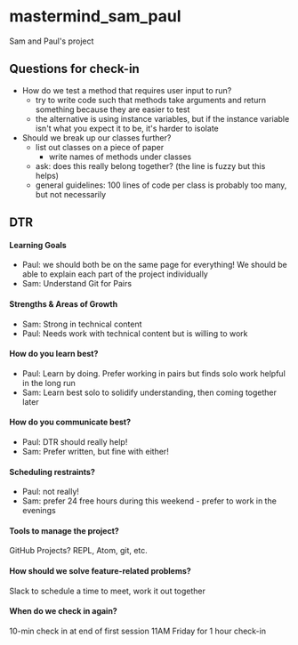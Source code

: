 # mastermind_sam_paul
Sam and Paul's project

## Questions for check-in
- How do we test a method that requires user input to run?
  - try to write code such that methods take arguments and return something because they are easier to test
  - the alternative is using instance variables, but if the instance variable isn't what you expect it to be, it's harder to isolate
- Should we break up our classes further?
  - list out classes on a piece of paper
    - write names of methods under classes
  - ask: does this really belong together? (the line is fuzzy but this helps)
  - general guidelines: 100 lines of code per class is probably too many, but not necessarily


## DTR
#### Learning Goals
- Paul: we should both be on the same page for everything! We should be able to explain each part of the project individually
- Sam: Understand Git for Pairs

#### Strengths & Areas of Growth
- Sam: Strong in technical content
- Paul: Needs work with technical content but is willing to work

#### How do you learn best?
- Paul: Learn by doing. Prefer working in pairs but finds solo work helpful in the long run
- Sam: Learn best solo to solidify understanding, then coming together later

#### How do you communicate best?
- Paul: DTR should really help!
- Sam: Prefer written, but fine with either!

#### Scheduling restraints?
- Paul: not really!
- Sam: prefer 24 free hours during this weekend - prefer to work in the evenings

#### Tools to manage the project?
GitHub Projects? REPL, Atom, git, etc.

#### How should we solve feature-related problems?
Slack to schedule a time to meet, work it out together

#### When do we check in again?
10-min check in at end of first session
11AM Friday for 1 hour check-in
